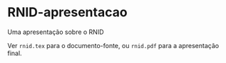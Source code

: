 # RNID-apresentacao
Uma apresentação sobre o RNID

Ver `rnid.tex` para o documento-fonte, ou `rnid.pdf` para a apresentação final.
